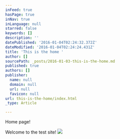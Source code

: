 ```yaml
---
inFeed: true
hasPage: true
inNav: true
inLanguage: null
starred: false
keywords: []
description: ''
datePublished: '2016-01-04T02:24:32.372Z'
dateModified: '2016-01-04T02:24:24.431Z'
title: 'This is the home '
author: []
sourcePath: _posts/2016-01-03-this-is-the-home.md
published: true
authors: []
publisher:
  name: null
  domain: null
  url: null
  favicon: null
url: this-is-the-home/index.html
_type: Article

---
```

Home page!

Welcome to the test site!
![](https://the-grid-user-content.s3-us-west-2.amazonaws.com/da8d0250-e89d-46e1-a7ad-e2edb4241209.jpg)